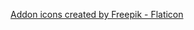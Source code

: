 <a href="https://www.flaticon.com/free-icons/addon" title="addon icons">Addon icons created by Freepik - Flaticon</a>